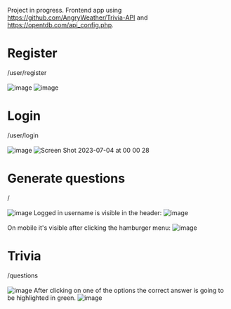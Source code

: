 Project in progress.
Frontend app using https://github.com/AngryWeather/Trivia-API and https://opentdb.com/api_config.php.

# Register
/user/register
<br>
<br>
![image](https://github.com/AngryWeather/Trivia/assets/105065960/7fa6003b-6b33-41d0-bb71-b2efb1285af6)
![image](https://github.com/AngryWeather/Trivia/assets/105065960/b403f575-9824-499b-8966-884fd200d05f)

# Login
/user/login
<br>
<br>
![image](https://github.com/AngryWeather/Trivia/assets/105065960/b063f9bb-48ec-47cd-aaf0-20ece8ffc63e)
![Screen Shot 2023-07-04 at 00 00 28](https://github.com/AngryWeather/Trivia/assets/105065960/eceb2f3e-2869-4486-9495-53784586fbc1)


# Generate questions
/
<br>
<br>
![image](https://github.com/AngryWeather/Trivia/assets/105065960/ddca285a-28ba-4148-a9eb-ff58a1d452cc)
Logged in username is visible in the header:
![image](https://github.com/AngryWeather/Trivia/assets/105065960/0dd07b95-53d1-4a5c-939e-81fb64e624e4)
<br>
<br>
On mobile it's visible after clicking the hamburger menu:
![image](https://github.com/AngryWeather/Trivia/assets/105065960/4d94ab4f-5b62-451d-9372-59bc25f3667c)

# Trivia
/questions
<br>
<br>
![image](https://github.com/AngryWeather/Trivia/assets/105065960/35ce8883-c008-4a5a-8698-c16b01ad30cf)
After clicking on one of the options the correct answer is going to be highlighted in green.
![image](https://github.com/AngryWeather/Trivia/assets/105065960/88306d49-b4e1-4dd0-b88a-3aaa3e00fa60)

